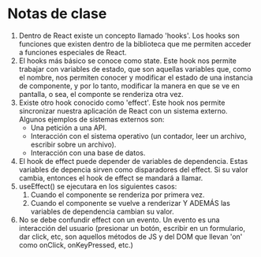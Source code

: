 # Notas de clase
1. Dentro de React existe un concepto llamado 'hooks'. Los hooks son funciones que existen dentro de la biblioteca que me permiten acceder a funciones especiales de React.
2. El hooks más básico se conoce como state. Este hook nos permite trabajar con variables de estado, que son aquellas variables que, como el nombre, nos permiten conocer y modificar el estado de una instancia de componente, y por lo tanto, modificar la manera en que se ve en pantalla, o sea, el componte se renderiza otra vez.
3. Existe otro hook conocido como 'effect'. Este hook nos permite sincronizar nuestra aplicación de React con un sistema externo. Algunos ejemplos de sistemas externos son:
    - Una petición a una API.
    - Interacción con el sistema operativo (un contador, leer un archivo, escribir sobre un archivo).
    - Interacción con una base de datos.
4. El hook de effect puede depender de variables de dependencia. Estas variables de depencia sirven como disparadores del effect. Si su valor cambia, entonces el hook de effect se mandará a llamar.
5. useEffect() se ejecutara en los siguientes casos:
    1. Cuando el componente se renderiza por primera vez.
    2. Cuando el componente se vuelve a renderizar Y ADEMÁS las variables de dependencia cambian su valor.
6. No se debe confundir effect con un evento. Un evento es una interacción del usuario (presionar un botón, escribir en un formulario, dar click, etc, son aquellos métodos de JS y del DOM que llevan 'on' como onClick, onKeyPressed, etc.) 
